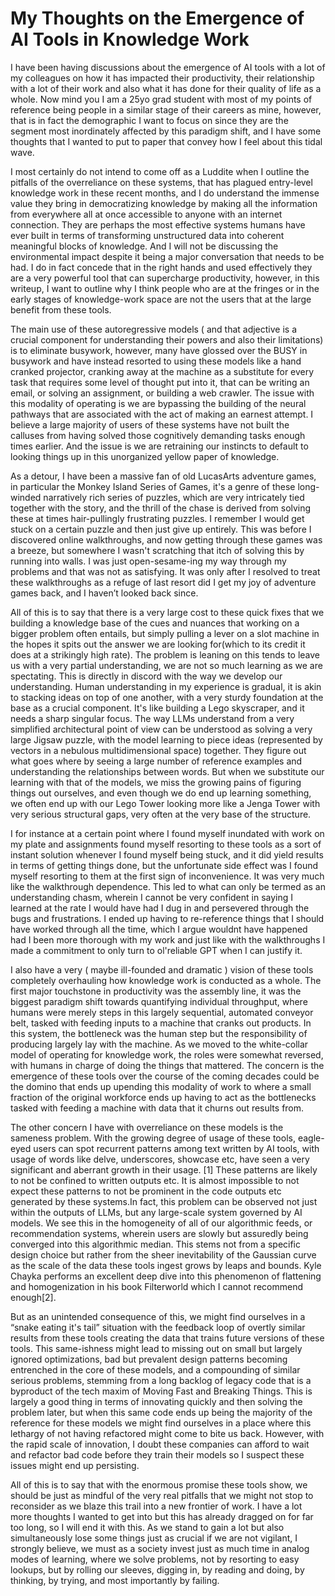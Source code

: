 # My Thoughts on the Emergence of AI Tools in Knowledge Work

I have been having discussions about the emergence of AI tools with a lot of my colleagues on how it has impacted their productivity, their relationship with a lot of their work and also what it has done for their quality of life as a whole. Now mind you I am a 25yo grad student with most of my points of reference being people in a similar stage of their careers as mine, however, that is in fact the demographic I want to focus on since they are the segment most inordinately affected by this paradigm shift, and I have some thoughts that I wanted to put to paper that convey how I feel about this tidal wave.

I most certainly do not intend to come off as a Luddite when I outline the pitfalls of the overreliance on these systems, that has plagued entry-level knowledge work in these recent months, and I do understand the immense value they bring in democratizing knowledge by making all the information from everywhere all at once accessible to anyone with an internet connection. They are perhaps the most effective systems humans have ever built in terms of transforming unstructured data into coherent meaningful blocks of knowledge. And I will not be discussing the environmental impact despite it being a major conversation that needs to be had. I do in fact concede that in the right hands and used effectively they are a very powerful tool that can supercharge productivity, however, in this writeup, I want to outline why I think people who are at the fringes or in the early stages of knowledge-work space are not the users that at the large benefit from these tools.

The main use of these autoregressive models ( and that adjective is a crucial component for understanding their powers and also their limitations) is to eliminate busywork, however, many have glossed over the BUSY in busywork and have instead resorted to using these models like a hand cranked projector, cranking away at the machine as a substitute for every task that requires some level of thought put into it, that can be writing an email, or solving an assignment, or building a web crawler. The issue with this modality of operating is we are bypassing the building of the neural pathways that are associated with the act of making an earnest attempt. I believe a large majority of users of these systems have not built the calluses from having solved those cognitively demanding tasks enough times earlier. And the issue is we are retraining our instincts to default to looking things up in this unorganized yellow paper of knowledge.

As a detour, I have been a massive fan of old LucasArts adventure games, in particular the Monkey Island Series of Games, it's a genre of these long-winded narratively rich series of puzzles, which are very intricately tied together with the story, and the thrill of the chase is derived from solving these at times hair-pullingly frustrating puzzles. I remember I would get stuck on a certain puzzle and then just give up entirely. This was before I discovered online walkthroughs, and now getting through these games was a breeze, but somewhere I wasn't scratching that itch of solving this by running into walls. I was just open-sesame-ing my way through my problems and that was not as satisfying. It was only after I resolved to treat these walkthroughs as a refuge of last resort did I get my joy of adventure games back, and I haven’t looked back since.

All of this is to say that there is a very large cost to these quick fixes that we building a knowledge base of the cues and nuances that working on a bigger problem often entails, but simply pulling a lever on a slot machine in the hopes it spits out the answer we are looking for(which to its credit it does at a strikingly high rate). The problem is leaning on this tends to leave us with a very partial understanding, we are not so much learning as we are spectating. This is directly in discord with the way we develop our understanding. Human understanding in my experience is gradual, it is akin to stacking ideas on top of one another, with a very sturdy foundation at the base as a crucial component. It's like building a Lego skyscraper, and it needs a sharp singular focus. The way LLMs understand from a very simplified architectural point of view can be understood as solving a very large Jigsaw puzzle, with the model learning to piece ideas (represented by vectors in a nebulous multidimensional space) together. They figure out what goes where by seeing a large number of reference examples and understanding the relationships between words. But when we substitute our learning with that of the models, we miss the growing pains of figuring things out ourselves, and even though we do end up learning something, we often end up with our Lego Tower looking more like a Jenga Tower with very serious structural gaps, very often at the very base of the structure.

I for instance at a certain point where I found myself inundated with work on my plate and assignments found myself resorting to these tools as a sort of instant solution whenever I found myself being stuck, and it did yield results in terms of getting things done, but the unfortunate side effect was I found myself resorting to them at the first sign of inconvenience. It was very much like the walkthrough dependence. This led to what can only be termed as an understanding chasm, wherein I cannot be very confident in saying I learned at the rate I would have had I dug in and persevered through the bugs and frustrations. I ended up having to re-reference things that I should have worked through all the time, which I argue wouldnt have happened had I been more thorough with my work and just like with the walkthroughs I made a commitment to only turn to ol'reliable GPT when I can justify it.

I also have a very ( maybe ill-founded and dramatic ) vision of these tools completely overhauling how knowledge work is conducted as a whole. The first major touchstone in productivity was the assembly line, it was the biggest paradigm shift towards quantifying individual throughput, where humans were merely steps in this largely sequential, automated conveyor belt, tasked with feeding inputs to a machine that cranks out products. In this system, the bottleneck was the human step but the responsibility of producing largely lay with the machine. As we moved to the white-collar model of operating for knowledge work, the roles were somewhat reversed, with humans in charge of doing the things that mattered. The concern is the emergence of these tools over the course of the coming decades could be the domino that ends up upending this modality of work to where a small fraction of the original workforce ends up having to act as the bottlenecks tasked with feeding a machine with data that it churns out results from.

The other concern I have with overreliance on these models is the sameness problem. With the growing degree of usage of these tools, eagle-eyed users can spot recurrent patterns among text written by AI tools, with usage of words like delve, underscores, showcase etc, have seen a very significant and aberrant growth in their usage. [1] These patterns are likely to not be confined to written outputs etc. It is almost impossible to not expect these patterns to not be prominent in the code outputs etc generated by these systems.In fact, this problem can be observed not just within the outputs of LLMs, but any large-scale system governed by AI models. We see this in the homogeneity of all of our algorithmic feeds, or recommendation systems, wherein users are slowly but assuredly being converged into this algorithmic median. This stems not from a specific design choice but rather from the sheer inevitability of the Gaussian curve as the scale of the data these tools ingest grows by leaps and bounds. Kyle Chayka performs an excellent deep dive into this phenomenon of flattening and homogenization in his book Filterworld which I cannot recommend enough[2].

But as an unintended consequence of this, we might find ourselves in a “snake eating it's tail” situation with the feedback loop of overtly similar results from these tools creating the data that trains future versions of these tools. This same-ishness might lead to missing out on small but largely ignored optimizations, bad but prevalent design patterns becoming entrenched in the core of these models, and a compounding of similar serious problems, stemming from a long backlog of legacy code that is a byproduct of the tech maxim of Moving Fast and Breaking Things. This is largely a good thing in terms of innovating quickly and then solving the problem later, but when this same code ends up being the majority of the reference for these models we might find ourselves in a place where this lethargy of not having refactored might come to bite us back. However, with the rapid scale of innovation, I doubt these companies can afford to wait and refactor bad code before they train their models so I suspect these issues might end up persisting.

All of this is to say that with the enormous promise these tools show, we should be just as mindful of the very real pitfalls that we might not stop to reconsider as we blaze this trail into a new frontier of work. I have a lot more thoughts I wanted to get into but this has already dragged on for far too long, so I will end it with this. As we stand to gain a lot but also simultaneously lose some things just as crucial if we are not vigilant, I strongly believe, we must as a society invest just as much time in analog modes of learning, where we solve problems, not by resorting to easy lookups, but by rolling our sleeves, digging in, by reading and doing, by thinking, by trying, and most importantly by failing.